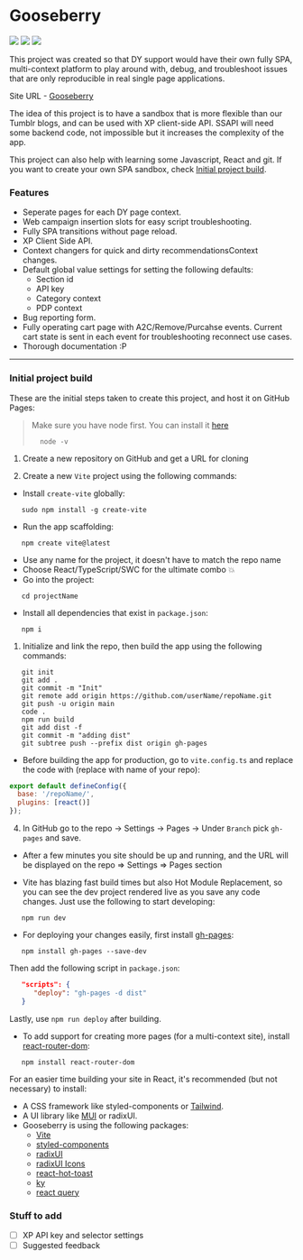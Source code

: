 # Gooseberry

![](https://img.shields.io/badge/-vite-9499FF?logo=vite&logoColor=white) ![](https://img.shields.io/badge/-React-61DAFB?logo=react&logoColor=white) ![](https://img.shields.io/badge/-TypeScript-235A97?logo=typescript&logoColor=white)

This project was created so that DY support would have their own fully SPA, multi-context platform to play around with, debug, and troubleshoot issues that are only reproducible in real single page applications.

Site URL - [Gooseberry](https://ronny011-dy.github.io/gooseberry/)

The idea of this project is to have a sandbox that is more flexible than our Tumblr blogs, and can be used with XP client-side API. SSAPI will need some backend code, not impossible but it increases the complexity of the app.

This project can also help with learning some Javascript, React and git.
If you want to create your own SPA sandbox, check [Initial project build](#initial-project-build).

### Features

- Seperate pages for each DY page context.
- Web campaign insertion slots for easy script troubleshooting.
- Fully SPA transitions without page reload.
- XP Client Side API.
- Context changers for quick and dirty recommendationsContext changes.
- Default global value settings for setting the following defaults:
  - Section id
  - API key
  - Category context
  - PDP context
- Bug reporting form.
- Fully operating cart page with A2C/Remove/Purcahse events. Current cart state is sent in each event for troubleshooting reconnect use cases.
- Thorough documentation :P

---

### Initial project build

These are the initial steps taken to create this project, and host it on GitHub Pages:

> Make sure you have node first. You can install it [here](https://nodejs.org/en)
>
> ```console
>   node -v
> ```

1. Create a new repository on GitHub and get a URL for cloning

2. Create a new `Vite` project using the following commands:

- Install `create-vite` globally:

```console
   sudo npm install -g create-vite
```

- Run the app scaffolding:

```console
   npm create vite@latest
```

- Use any name for the project, it doesn't have to match the repo name
- Choose React/TypeScript/SWC for the ultimate combo 💥
- Go into the project:

```console
   cd projectName
```

- Install all dependencies that exist in `package.json`:

```console
   npm i
```

1. Initialize and link the repo, then build the app using the following commands:

```console
   git init
   git add .
   git commit -m "Init"
   git remote add origin https://github.com/userName/repoName.git
   git push -u origin main
   code .
   npm run build
   git add dist -f
   git commit -m "adding dist"
   git subtree push --prefix dist origin gh-pages
```

- Before building the app for production, go to `vite.config.ts` and replace the code with (replace with name of your repo):

```js
export default defineConfig({
  base: '/repoName/',
  plugins: [react()]
});
```

4. In GitHub go to the repo -> Settings -> Pages -> Under `Branch` pick `gh-pages` and save.

- After a few minutes you site should be up and running, and the URL will be displayed on the repo => Settings => Pages section

- Vite has blazing fast build times but also Hot Module Replacement, so you can see the dev project rendered live as you save any code changes. Just use the following to start developing:

```console
   npm run dev
```

- For deploying your changes easily, first install [gh-pages](https://www.npmjs.com/package/gh-pages):

```console
   npm install gh-pages --save-dev
```

Then add the following script in `package.json`:

```json
   "scripts": {
      "deploy": "gh-pages -d dist"
   }
```

Lastly, use `npm run deploy` after building.

- To add support for creating more pages (for a multi-context site), install [react-router-dom](https://reactrouter.com/en/main):

```console
   npm install react-router-dom
```

For an easier time building your site in React, it's recommended (but not necessary) to install:

- A CSS framework like styled-components or [Tailwind](https://tailwindcss.com/).
- A UI library like [MUI](https://mui.com/) or radixUI.
- Gooseberry is using the following packages:
  - [Vite](https://vitejs.dev/)
  - [styled-components](https://styled-components.com/)
  - [radixUI](https://www.radix-ui.com/)
  - [radixUI Icons](https://www.radix-ui.com/icons)
  - [react-hot-toast](https://react-hot-toast.com/)
  - [ky](https://github.com/sindresorhus/ky)
  - [react query](https://tanstack.com/query/latest)

### Stuff to add

- [ ] XP API key and selector settings
- [ ] Suggested feedback
